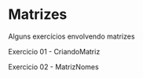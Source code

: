# Matrizes
Alguns exercícios envolvendo matrizes


Exercicio 01 - CriandoMatriz

Exercicio 02 - MatrizNomes
